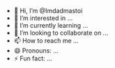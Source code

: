 - 👋 Hi, I’m @Imdadmastoi
- 👀 I’m interested in ...
- 🌱 I’m currently learning ...
- 💞️ I’m looking to collaborate on ...
- 📫 How to reach me ...
- 😄 Pronouns: ...
- ⚡ Fun fact: ...

<!---
Imdadmastoi/Imdadmastoi is a ✨ special ✨ repository because its `README.md` (this file) appears on your GitHub profile.
You can click the Preview link to take a look at your changes.
--->
